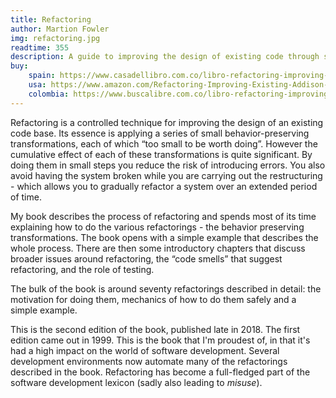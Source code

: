 ```yaml
---
title: Refactoring
author: Martion Fowler
img: refactoring.jpg
readtime: 355
description: A guide to improving the design of existing code through small, incremental changes.
buy:
    spain: https://www.casadellibro.com.co/libro-refactoring-improving-the-design-of-existing-code/9780201485677/1109504
    usa: https://www.amazon.com/Refactoring-Improving-Existing-Addison-Wesley-Signature/dp/0134757599
    colombia: https://www.buscalibre.com.co/libro-refactoring-improving-the-design-of-existing-code/9780134757599/p/51344649
---
```


Refactoring is a controlled technique for improving the design of an existing code base. Its essence is applying a series of small behavior-preserving transformations, each of which “too small to be worth doing”. However the cumulative effect of each of these transformations is quite significant. By doing them in small steps you reduce the risk of introducing errors. You also avoid having the system broken while you are carrying out the restructuring - which allows you to gradually refactor a system over an extended period of time.

My book describes the process of refactoring and spends most of its time explaining how to do the various refactorings - the behavior preserving transformations. The book opens with a simple example that describes the whole process. There are then some introductory chapters that discuss broader issues around refactoring, the “code smells” that suggest refactoring, and the role of testing.

The bulk of the book is around seventy refactorings described in detail: the motivation for doing them, mechanics of how to do them safely and a simple example.

This is the second edition of the book, published late in 2018. The first edition came out in 1999. This is the book that I'm proudest of, in that it's had a high impact on the world of software development. Several development environments now automate many of the refactorings described in the book. Refactoring has become a full-fledged part of the software development lexicon (sadly also leading to *misuse*).
